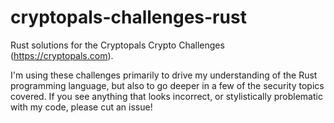 # cryptopals-challenges-rust

Rust solutions for the Cryptopals Crypto Challenges (https://cryptopals.com). 

I'm using these challenges primarily to drive my understanding of the Rust programming language, but also to go deeper in a few of the security topics covered. If you see anything that looks incorrect, or stylistically problematic with my code, please cut an issue!
